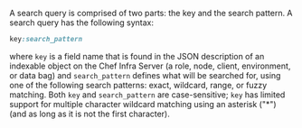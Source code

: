 A search query is comprised of two parts: the key and the search
pattern. A search query has the following syntax:

```ruby
key:search_pattern
```

where `key` is a field name that is found in the JSON description of an
indexable object on the Chef Infra Server (a role, node, client,
environment, or data bag) and `search_pattern` defines what will be
searched for, using one of the following search patterns: exact,
wildcard, range, or fuzzy matching. Both `key` and `search_pattern` are
case-sensitive; `key` has limited support for multiple character
wildcard matching using an asterisk ("\*") (and as long as it is not the
first character).
